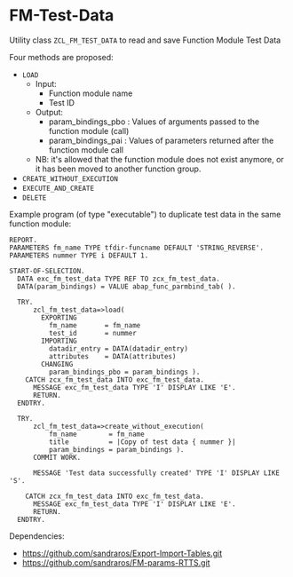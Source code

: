 # FM-Test-Data
Utility class `ZCL_FM_TEST_DATA` to read and save Function Module Test Data

Four methods are proposed:
- `LOAD`
  - Input:
    - Function module name
    - Test ID
  - Output:
    - param_bindings_pbo : Values of arguments passed to the function module (call)
    - param_bindings_pai : Values of parameters returned after the function module call
  - NB: it's allowed that the function module does not exist anymore, or it has been moved to another function group.
- `CREATE_WITHOUT_EXECUTION`
- `EXECUTE_AND_CREATE`
- `DELETE`

Example program (of type "executable") to duplicate test data in the same function module:
```
REPORT.
PARAMETERS fm_name TYPE tfdir-funcname DEFAULT 'STRING_REVERSE'.
PARAMETERS nummer TYPE i DEFAULT 1.

START-OF-SELECTION.
  DATA exc_fm_test_data TYPE REF TO zcx_fm_test_data.
  DATA(param_bindings) = VALUE abap_func_parmbind_tab( ).

  TRY.
      zcl_fm_test_data=>load(
        EXPORTING
          fm_name       = fm_name
          test_id       = nummer
        IMPORTING
          datadir_entry = DATA(datadir_entry)
          attributes    = DATA(attributes)
        CHANGING
          param_bindings_pbo = param_bindings ).
    CATCH zcx_fm_test_data INTO exc_fm_test_data.
      MESSAGE exc_fm_test_data TYPE 'I' DISPLAY LIKE 'E'.
      RETURN.
  ENDTRY.

  TRY.
      zcl_fm_test_data=>create_without_execution(
          fm_name        = fm_name
          title          = |Copy of test data { nummer }|
          param_bindings = param_bindings ).
      COMMIT WORK.

      MESSAGE 'Test data successfully created' TYPE 'I' DISPLAY LIKE 'S'.

    CATCH zcx_fm_test_data INTO exc_fm_test_data.
      MESSAGE exc_fm_test_data TYPE 'I' DISPLAY LIKE 'E'.
      RETURN.
  ENDTRY.
```

Dependencies:
- https://github.com/sandraros/Export-Import-Tables.git
- https://github.com/sandraros/FM-params-RTTS.git

